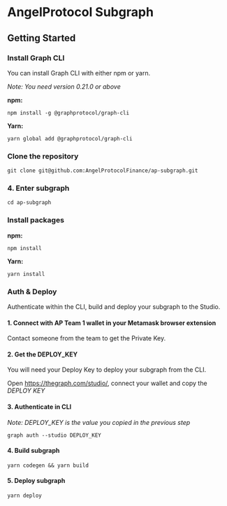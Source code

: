 # AngelProtocol Subgraph

## Getting Started

### Install Graph CLI

You can install Graph CLI with either npm or yarn.

*Note: You need version 0.21.0 or above*

**npm:**
```
npm install -g @graphprotocol/graph-cli
```
**Yarn:**
```
yarn global add @graphprotocol/graph-cli
```

### Clone the repository

```
git clone git@github.com:AngelProtocolFinance/ap-subgraph.git
```

### 4. Enter subgraph

```
cd ap-subgraph
```

### Install packages

**npm:**
```
npm install
```
**Yarn:**
```
yarn install
```

### Auth & Deploy

Authenticate within the CLI, build and deploy your subgraph to the Studio.

#### 1. Connect with AP Team 1 wallet in your Metamask browser extension

Contact someone from the team to get the Private Key.

#### 2. Get the DEPLOY_KEY

You will need your Deploy Key to deploy your subgraph from the CLI. 

Open https://thegraph.com/studio/, connect your wallet and copy the *DEPLOY KEY*

#### 3. Authenticate in CLI

*Note: DEPLOY_KEY is the value you copied in the previous step*

```
graph auth --studio DEPLOY_KEY
```

#### 4. Build subgraph

```
yarn codegen && yarn build
```

#### 5. Deploy subgraph

```
yarn deploy
```


